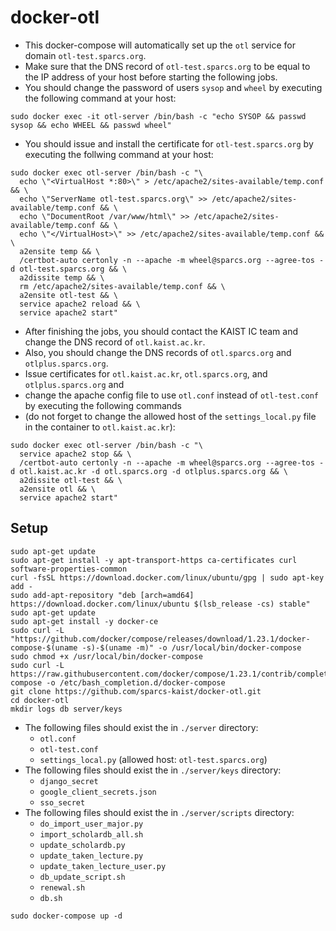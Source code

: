 # docker-otl
* This docker-compose will automatically set up the `otl` service for domain `otl-test.sparcs.org`.
* Make sure that the DNS record of `otl-test.sparcs.org` to be equal to the IP address of your host before starting the following jobs.
* You should change the password of users `sysop` and `wheel` by executing the following command at your host:
```shell
sudo docker exec -it otl-server /bin/bash -c "echo SYSOP && passwd sysop && echo WHEEL && passwd wheel"
```
* You should issue and install the certificate for `otl-test.sparcs.org` by executing the follwing command at your host:
```shell
sudo docker exec otl-server /bin/bash -c "\
  echo \"<VirtualHost *:80>\" > /etc/apache2/sites-available/temp.conf && \
  echo \"ServerName otl-test.sparcs.org\" >> /etc/apache2/sites-available/temp.conf && \
  echo \"DocumentRoot /var/www/html\" >> /etc/apache2/sites-available/temp.conf && \
  echo \"</VirtualHost>\" >> /etc/apache2/sites-available/temp.conf && \
  a2ensite temp && \
  /certbot-auto certonly -n --apache -m wheel@sparcs.org --agree-tos -d otl-test.sparcs.org && \
  a2dissite temp && \
  rm /etc/apache2/sites-available/temp.conf && \
  a2ensite otl-test && \
  service apache2 reload && \
  service apache2 start"
```
* After finishing the jobs, you should contact the KAIST IC team and change the DNS record of `otl.kaist.ac.kr`.
* Also, you should change the DNS records of `otl.sparcs.org` and `otlplus.sparcs.org`.
* Issue certificates for `otl.kaist.ac.kr`, `otl.sparcs.org`, and `otlplus.sparcs.org` and
* change the apache config file to use `otl.conf` instead of `otl-test.conf` by executing the following commands
* (do not forget to change the allowed host of the `settings_local.py` file in the container to `otl.kaist.ac.kr`):
```shell
sudo docker exec otl-server /bin/bash -c "\
  service apache2 stop && \
  /certbot-auto certonly -n --apache -m wheel@sparcs.org --agree-tos -d otl.kaist.ac.kr -d otl.sparcs.org -d otlplus.sparcs.org && \
  a2dissite otl-test && \
  a2ensite otl && \
  service apache2 start"
```
## Setup
```shell
sudo apt-get update
sudo apt-get install -y apt-transport-https ca-certificates curl software-properties-common
curl -fsSL https://download.docker.com/linux/ubuntu/gpg | sudo apt-key add -
sudo add-apt-repository "deb [arch=amd64] https://download.docker.com/linux/ubuntu $(lsb_release -cs) stable"
sudo apt-get update
sudo apt-get install -y docker-ce
sudo curl -L "https://github.com/docker/compose/releases/download/1.23.1/docker-compose-$(uname -s)-$(uname -m)" -o /usr/local/bin/docker-compose
sudo chmod +x /usr/local/bin/docker-compose
sudo curl -L https://raw.githubusercontent.com/docker/compose/1.23.1/contrib/completion/bash/docker-compose -o /etc/bash_completion.d/docker-compose
git clone https://github.com/sparcs-kaist/docker-otl.git
cd docker-otl
mkdir logs db server/keys
```
* The following files should exist the in `./server` directory:
  * `otl.conf`
  * `otl-test.conf`
  * `settings_local.py` (allowed host: `otl-test.sparcs.org`)
* The following files should exist the in `./server/keys` directory:
  * `django_secret`
  * `google_client_secrets.json`
  * `sso_secret`
* The following files should exist the in `./server/scripts` directory:
  * `do_import_user_major.py`
  * `import_scholardb_all.sh`
  * `update_scholardb.py`
  * `update_taken_lecture.py`
  * `update_taken_lecture_user.py`
  * `db_update_script.sh`
  * `renewal.sh`
  * `db.sh`
```shell
sudo docker-compose up -d
```
